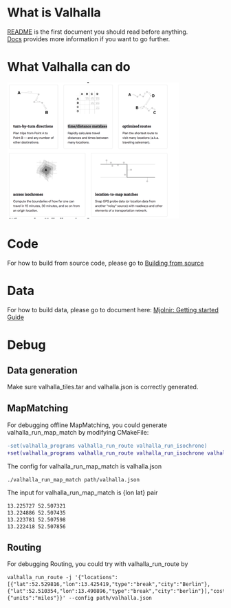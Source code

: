 
# What is Valhalla

[README](https://github.com/valhalla/valhalla/blob/master/README.md) is the first document you should read before anything.  
[Docs](https://github.com/valhalla/valhalla/tree/master/docs) provides more information if you want to go further.

# What Valhalla can do

<img src="../resource/pictures/valhalla-major-features.png" alt="single_cell" width="400"/>


# Code
For how to build from source code, please go to [Building from source](https://github.com/valhalla/valhalla/blob/master/README.md#building-from-source)

# Data
For how to build data, please go to document here: [Mjolnir: Getting started Guide](https://github.com/valhalla/valhalla/blob/master/docs/mjolnir/getting_started_guide.md) 

# Debug

## Data generation
Make sure valhalla_tiles.tar and valhalla.json is correctly generated.

## MapMatching
For debugging offline MapMatching, you could generate valhalla_run_map_match by modifying CMakeFile:

```diff
-set(valhalla_programs valhalla_run_route valhalla_run_isochrone)
+set(valhalla_programs valhalla_run_route valhalla_run_isochrone valhalla_run_map_match)
```

The config for valhalla_run_map_match is valhalla.json

```
./valhalla_run_map_match path/valhalla.json
```
The input for valhalla_run_map_match is {lon lat} pair

```
13.225727 52.507321
13.224886 52.507435
13.223781 52.507598
13.222418 52.507856
```

## Routing
For debugging Routing, you could try with valhalla_run_route by
```
valhalla_run_route -j '{"locations":[{"lat":52.529816,"lon":13.425419,"type":"break","city":"Berlin"},{"lat":52.510354,"lon":13.490896,"type":"break","city":"berlin"}],"costing":"auto","directions_options":{"units":"miles"}}' --config path/valhalla.json
```


